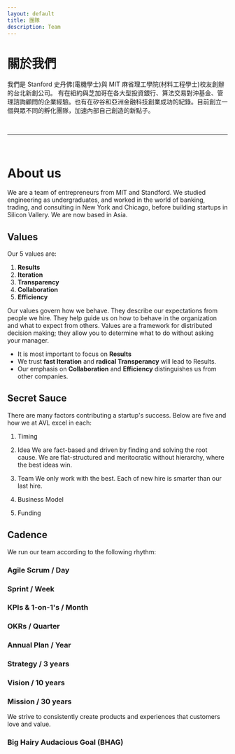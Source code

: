 ```yaml
---
layout: default
title: 團隊
description: Team
---
```


# 關於我們

我們是 Stanford 史丹佛(電機學士)與 MIT 麻省理工學院(材料工程學士)校友創辦的台北新創公司。
有在紐約與芝加哥在各大型投資銀行、算法交易對沖基金、管理諮詢顧問的企業經驗。也有在矽谷和亞洲金融科技創業成功的紀錄。目前創立一個與眾不同的孵化團隊，加速內部自己創造的新點子。

<br>

---

<br>

# About us

We are a team of entrepreneurs from MIT and Standford. We studied engineering as undergraduates, and worked in the world of banking, trading, and consulting in New York and Chicago, before building startups in Silicon Vallery. We are now based in Asia.


## Values

Our 5 values are:

1. **Results**
1. **Iteration**
1. **Transparency**
1. **Collaboration**
1. **Efficiency**

Our values govern how we behave. They describe our expectations from people we hire. They help guide us on how to behave in the organization and what to expect from others. Values are a framework for distributed decision making; they allow you to determine what to do without asking your manager. 

* It is most important to focus on **Results**
* We trust **fast Iteration** and **radical Transperancy** will lead to Results. 
* Our emphasis on **Collaboration** and **Efficiency** distinguishes us from other companies.


## Secret Sauce
There are many factors contributing a startup's success. Below are five and how we at AVL excel in each:

1. Timing


2. Idea
We are fact-based and driven by finding and solving the root cause. We are flat-structured and meritocratic without hierarchy, where the best ideas win. 

3. Team
We only work with the best. Each of new hire is smarter than our last hire.

4. Business Model


5. Funding


## Cadence

We run our team according to the following rhythm: 

### Agile Scrum / Day 

### Sprint / Week

### KPIs & 1-on-1's / Month

### OKRs / Quarter 

### Annual Plan / Year

### Strategy / 3 years

### Vision / 10 years

### Mission / 30 years
We strive to consistently create products and experiences that customers love and value.

### Big Hairy Audacious Goal (BHAG)
<!-- Our BHAG is to become the most popular X for Y in Z industry. For this to happen, we need to be best are making A much more B. -->